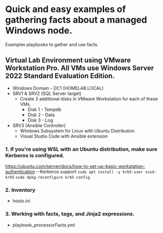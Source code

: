 # Quick and easy examples of gathering facts about a managed Windows node.
Examples playbooks to gather and use facts.

## Virtual Lab Environment using VMware Workstation Pro.  All VMs use Windows Server 2022 Standard Evaluation Edition.
- Windows Domain - DC1 (HOMELAB.LOCAL)
- SRV1 & SRV2 (SQL Server target)
  - Create 3 additional disks in VMware Workstation for each of these VMs.
    - Disk 1 - Tempdb
    - Disk 2 - Data
    - Disk 3 - Log
- SRV3 (Ansible Controller)
  - Windows Subsystem for Linux with Ubuntu Distribution
  - Visual Studio Code with Ansible extension


### 1. If you're using WSL with an Ubuntu distribution, make sure Kerberos is configured.

https://ubuntu.com/server/docs/how-to-set-up-basic-workstation-authentication
--Kerberos support
`
sudo apt install -y krb5-user sssd-krb5
`
`
sudo dpkg-reconfigure krb5-config
`

### 2. Inventory
- hosts.ini

### 3. Working with facts, tags, and Jinja2 expressions.
- playbook_processorFacts.yml

